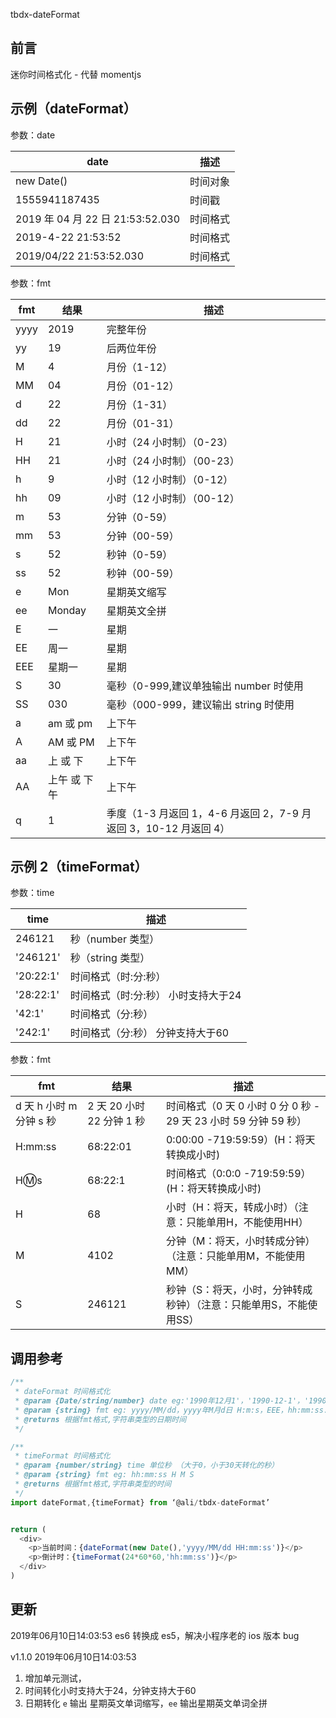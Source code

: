 tbdx-dateFormat

## 前言

迷你时间格式化 - 代替 momentjs

## 示例（dateFormat）

参数：date

| date                             | 描述     |
| -------------------------------- | -------- |
| new Date()                       | 时间对象 |
| 1555941187435                    | 时间戳   |
| 2019 年 04 月 22 日 21:53:52.030  | 时间格式 |
| 2019-4-22 21:53:52               | 时间格式 |
| 2019/04/22 21:53:52.030          | 时间格式 |

参数：fmt

| fmt  | 结果         | 描述                                                             |
| ---- | ------------ | ---------------------------------------------------------------- |
| yyyy | 2019         | 完整年份                                                         |
| yy   | 19           | 后两位年份                                                       |
| M    | 4            | 月份（1-12）                                                     |
| MM   | 04           | 月份（01-12）                                                    |
| d    | 22           | 月份（1-31）                                                     |
| dd   | 22           | 月份（01-31）                                                    |
| H    | 21           | 小时（24 小时制）（0-23）                                          |
| HH   | 21           | 小时（24 小时制）（00-23）                                         |
| h    | 9            | 小时（12 小时制）（0-12）                                          |
| hh   | 09           | 小时（12 小时制）（00-12）                                         |
| m    | 53           | 分钟（0-59）                                                     |
| mm   | 53           | 分钟（00-59）                                                    |
| s    | 52           | 秒钟（0-59）                                                     |
| ss   | 52           | 秒钟（00-59）                                                    |
| e    | Mon          | 星期英文缩写                                                      |
| ee   | Monday       | 星期英文全拼                                                      |
| E    | 一           | 星期                                                             |
| EE   | 周一          | 星期                                                             |
| EEE  | 星期一        | 星期                                                             |
| S    | 30           | 毫秒（0-999,建议单独输出 number 时使用                           |
| SS   | 030          | 毫秒（000-999，建议输出 string 时使用                            |
| a    | am 或 pm     | 上下午                                                           |
| A    | AM 或 PM     | 上下午                                                           |
| aa   | 上 或 下     | 上下午                                                           |
| AA   | 上午 或 下午 | 上下午                                                           |
| q    | 1            | 季度（1-3 月返回 1，4-6 月返回 2，7-9 月返回 3，10-12 月返回 4） |

## 示例 2（timeFormat）

参数：time

| time      | 描述                 |
| --------- | -------------------- |
| 246121    | 秒（number 类型）      |
| '246121'  | 秒（string 类型）      |
| '20:22:1' | 时间格式（时:分:秒）    |
| '28:22:1' | 时间格式（时:分:秒） 小时支持大于24  |
| '42:1' | 时间格式（分:秒）          |
| '242:1' | 时间格式（分:秒） 分钟支持大于60  |

参数：fmt

| fmt                        | 结果                       | 描述                                                                |
| -------------------------- | -------------------------- | ------------------------------------------------------------------- |
| d 天 h 小时 m 分钟 s 秒    | 2 天 20 小时 22 分钟 1 秒  | 时间格式（0 天 0 小时 0 分 0 秒 - 29 天 23 小时 59 分钟 59 秒）     |
| H:mm:ss | 68:22:01  | 0:00:00 -719:59:59）(H：将天转换成小时)     |
| H:m:s                      | 68:22:1                    | 时间格式（0:0:0 -719:59:59）(H：将天转换成小时)                  |
| H                          | 68                       | 小时（H：将天，转成小时）（注意：只能单用H，不能使用HH）               |
| M                          | 4102                       | 分钟（M：将天，小时转成分钟）（注意：只能单用M，不能使用MM）          |
| S                          | 246121                     | 秒钟（S：将天，小时，分钟转成秒钟）（注意：只能单用S，不能使用SS）     |

## 调用参考

```javascript
/**
 * dateFormat 时间格式化
 * @param {Date/string/number} date eg:'1990年12月1'，'1990-12-1'，'1990/12/1'，new Date()，时间戳
 * @param {string} fmt eg: yyyy/MM/dd，yyyy年M月d日 H:m:s，EEE，hh:mm:ss.SS a
 * @returns 根据fmt格式,字符串类型的日期时间
 */

/**
 * timeFormat 时间格式化
 * @param {number/string} time 单位秒 （大于0，小于30天转化的秒）
 * @param {string} fmt eg: hh:mm:ss H M S
 * @returns 根据fmt格式,字符串类型的时间
 */
import dateFormat,{timeFormat} from ‘@ali/tbdx-dateFormat’


return (
  <div>
    <p>当前时间：{dateFormat(new Date(),'yyyy/MM/dd HH:mm:ss')}</p>
    <p>倒计时：{timeFormat(24*60*60,'hh:mm:ss')}</p>
  </div>
)
```

## 更新
2019年06月10日14:03:53 es6 转换成 es5，解决小程序老的 ios 版本 bug

v1.1.0
2019年06月10日14:03:53 
1. 增加单元测试，
2. 时间转化小时支持大于24，分钟支持大于60
3. 日期转化 `e` 输出 星期英文单词缩写，`ee` 输出星期英文单词全拼